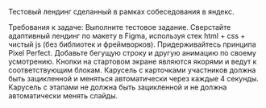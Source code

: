 Тестовый лендинг сделанный в рамках собеседования в яндекс.

Требования к задаче:
Выполните тестовое задание.
Сверстайте адаптивный лендинг по макету в Figma, используя стек html + css + чистый js (без библиотек и фреймворков).
Придерживайтесь принципа Pixel Perfect.
Добавьте бегущую строку и другую анимацию по своему усмотрению.
Кнопки на стартовом экране являются якорями и ведут к соответствующим блокам.
Карусель с карточками участников должна быть зацикленной и меняться автоматически через каждые 4 секунды.
Карусель с этапами не должна быть зацикленной и не должна автоматически менять слайды.
